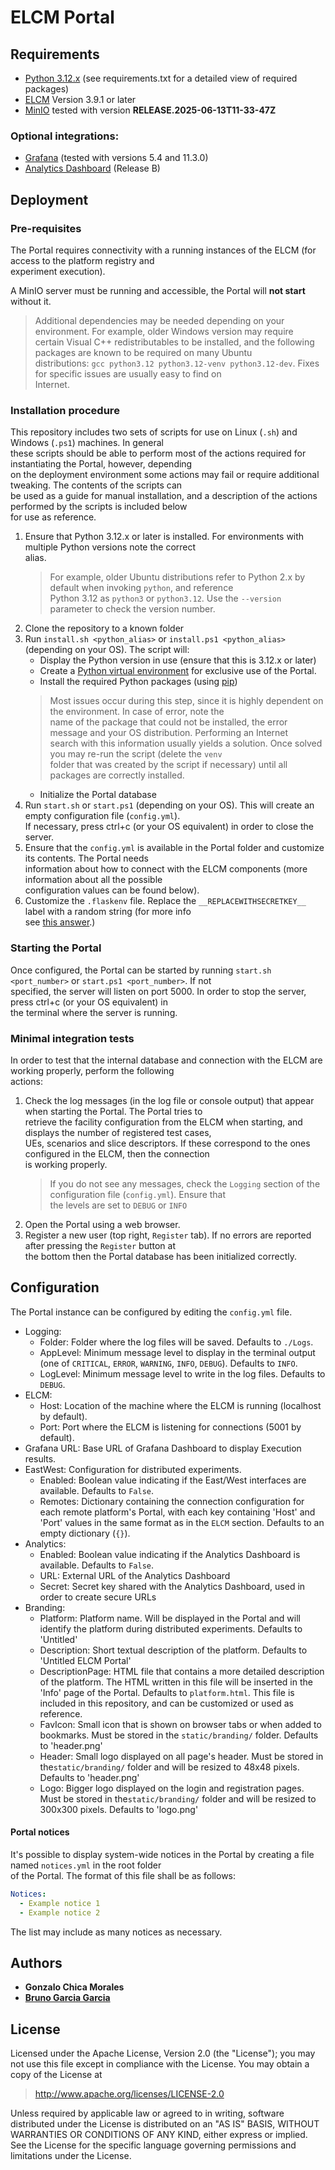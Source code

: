 # ELCM Portal

## Requirements

 - [Python 3.12.x](https://www.python.org) (see requirements.txt for a detailed view of required packages)
 - [ELCM](https://gitlab.com/morse-uma/elcm) Version 3.9.1 or later
 - [MinIO](https://dl.min.io/server/minio/release/) tested with version **RELEASE.2025-06-13T11-33-47Z**


### Optional integrations:

 - [Grafana](https://grafana.com/) (tested with versions 5.4 and 11.3.0)
 - [Analytics Dashboard](https://github.com/5genesis/Analytics) (Release B)

## Deployment

### Pre-requisites

The Portal requires connectivity with a running instances of the ELCM (for access to the platform registry and  
experiment execution).

A MinIO server must be running and accessible, the Portal will **not start** without it.


> Additional dependencies may be needed depending on your environment. For example, older Windows version may require  
certain Visual C++ redistributables to be installed, and the following packages are known to be required on many Ubuntu  
distributions: `gcc python3.12 python3.12-venv python3.12-dev`. Fixes for specific issues are usually easy to find on  
Internet.

### Installation procedure

This repository includes two sets of scripts for use on Linux (`.sh`) and Windows (`.ps1`) machines. In general  
these scripts should be able to perform most of the actions required for instantiating the Portal, however, depending  
on the deployment environment some actions may fail or require additional tweaking. The contents of the scripts can  
be used as a guide for manual installation, and a description of the actions performed by the scripts is included below  
for use as reference.

1. Ensure that Python 3.12.x or later is installed. For environments with multiple Python versions note the correct  
   alias.  
   > For example, older Ubuntu distributions refer to Python 2.x by default when invoking `python`, and reference  
   > Python 3.12 as `python3` or `python3.12`. Use the `--version` parameter to check the version number.  
2. Clone the repository to a known folder  
3. Run `install.sh <python_alias>` or `install.ps1 <python_alias>` (depending on your OS). The script will:  
   - Display the Python version in use (ensure that this is 3.12.x or later)  
   - Create a [Python virtual environment](https://virtualenv.pypa.io/en/stable/) for exclusive use of the Portal.  
   - Install the required Python packages (using [pip](https://pypi.org/project/pip/))  
   > Most issues occur during this step, since it is highly dependent on the environment. In case of error, note the  
   > name of the package that could not be installed, the error message and your OS distribution. Performing an Internet  
   > search with this information usually yields a solution. Once solved you may re-run the script (delete the `venv`  
   > folder that was created by the script if necessary) until all packages are correctly installed.  
   - Initialize the Portal database  
4. Run `start.sh` or `start.ps1` (depending on your OS). This will create an empty configuration file (`config.yml`).  
   If necessary, press ctrl+c (or your OS equivalent) in order to close the server.  
5. Ensure that the `config.yml` is available in the Portal folder and customize its contents. The Portal needs  
   information about how to connect with the ELCM components (more information about all the possible  
   configuration values can be found below).  
6. Customize the `.flaskenv` file. Replace the `__REPLACEWITHSECRETKEY__` label with a random string (for more info  
   see [this answer](https://stackoverflow.com/a/22463969).)

### Starting the Portal

Once configured, the Portal can be started by running `start.sh <port_number>` or `start.ps1 <port_number>`. If not  
specified, the server will listen on port 5000. In order to stop the server, press ctrl+c (or your OS equivalent) in  
the terminal where the server is running.

### Minimal integration tests

In order to test that the internal database and connection with the ELCM are working properly, perform the following  
actions:

1. Check the log messages (in the log file or console output) that appear when starting the Portal. The Portal tries to  
   retrieve the facility configuration from the ELCM when starting, and displays the number of registered test cases,  
   UEs, scenarios and slice descriptors. If these correspond to the ones configured in the ELCM, then the connection  
   is working properly.  
   > If you do not see any messages, check the `Logging` section of the configuration file (`config.yml`). Ensure that  
   > the levels are set to `DEBUG` or `INFO`  
2. Open the Portal using a web browser.  
3. Register a new user (top right, `Register` tab). If no errors are reported after pressing the `Register` button at  
   the bottom then the Portal database has been initialized correctly.

## Configuration

The Portal instance can be configured by editing the `config.yml` file.

- Logging:
    - Folder: Folder where the log files will be saved. Defaults to `./Logs`.
    - AppLevel: Minimum message level to display in the terminal output (one of `CRITICAL`, `ERROR`, `WARNING`,
      `INFO`, `DEBUG`). Defaults to `INFO`.
    - LogLevel: Minimum message level to write in the log files. Defaults to `DEBUG`.
- ELCM:
    - Host: Location of the machine where the ELCM is running (localhost by default).
    - Port: Port where the ELCM is listening for connections (5001 by default).
- Grafana URL: Base URL of Grafana Dashboard to display Execution results.
- EastWest: Configuration for distributed experiments.
    - Enabled: Boolean value indicating if the East/West interfaces are available. Defaults to `False`.
    - Remotes: Dictionary containing the connection configuration for each remote platform's Portal, with each key
      containing 'Host' and 'Port' values in the same format as in the `ELCM` section. Defaults to an empty
      dictionary (`{}`).
- Analytics:
    - Enabled: Boolean value indicating if the Analytics Dashboard is available. Defaults to `False`.
    - URL: External URL of the Analytics Dashboard
    - Secret: Secret key shared with the Analytics Dashboard, used in order to create secure URLs
- Branding:
  - Platform: Platform name. Will be displayed in the Portal and will identify the platform during distributed
  experiments. Defaults to 'Untitled'
  - Description: Short textual description of the platform. Defaults to 'Untitled ELCM Portal'
  - DescriptionPage: HTML file that contains a more detailed description of the platform. The HTML written in
  this file will be inserted in the 'Info' page of the Portal. Defaults to `platform.html`. This file is included in
  this repository, and can be customized or used as reference.
  - FavIcon: Small icon that is shown on browser tabs or when added to bookmarks. Must be stored in the
  `static/branding/` folder. Defaults to 'header.png'
  - Header: Small logo displayed on all page's header.  Must be stored in the`static/branding/` folder and will be
  resized to 48x48 pixels. Defaults to 'header.png'
  - Logo: Bigger logo displayed on the login and registration pages.  Must be stored in the`static/branding/` folder and
  will be resized to 300x300 pixels. Defaults to 'logo.png'

#### Portal notices

It's possible to display system-wide notices in the Portal by creating a file named `notices.yml` in the root folder  
of the Portal. The format of this file shall be as follows:

```yaml
Notices:
  - Example notice 1
  - Example notice 2
```
The list may include as many notices as necessary.

## Authors

* **Gonzalo Chica Morales**
* **[Bruno Garcia Garcia](https://gitlab.com/nanitebased)**

## License

Licensed under the Apache License, Version 2.0 (the "License");
you may not use this file except in compliance with the License.
You may obtain a copy of the License at

   > <http://www.apache.org/licenses/LICENSE-2.0>

Unless required by applicable law or agreed to in writing, software
distributed under the License is distributed on an "AS IS" BASIS,
WITHOUT WARRANTIES OR CONDITIONS OF ANY KIND, either express or implied.
See the License for the specific language governing permissions and
limitations under the License.
